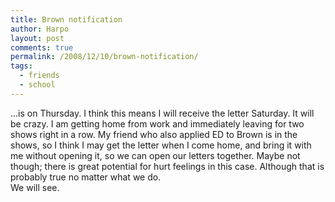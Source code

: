 ```yaml
---
title: Brown notification
author: Harpo
layout: post
comments: true
permalink: /2008/12/10/brown-notification/
tags:
  - friends
  - school
---
```

&#8230;is on Thursday. I think this means I will receive the letter Saturday. It will be crazy. I am getting home from work and immediately leaving for two shows right in a row. My friend who also applied ED to Brown is in the shows, so I think I may get the letter when I come home, and bring it with me without opening it, so we can open our letters together. Maybe not though; there is great potential for hurt feelings in this case. Although that is probably true no matter what we do.  
We will see.
